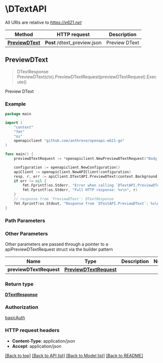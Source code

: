 # \DTextAPI

All URIs are relative to *https://e621.net*

Method | HTTP request | Description
------------- | ------------- | -------------
[**PreviewDText**](DTextAPI.md#PreviewDText) | **Post** /dtext_preview.json | Preview DText



## PreviewDText

> DTextResponse PreviewDText(ctx).PreviewDTextRequest(previewDTextRequest).Execute()

Preview DText



### Example

```go
package main

import (
	"context"
	"fmt"
	"os"
	openapiclient "github.com/anthrove/openapi-e621-go"
)

func main() {
	previewDTextRequest := *openapiclient.NewPreviewDTextRequest("Body_example") // PreviewDTextRequest |  (optional)

	configuration := openapiclient.NewConfiguration()
	apiClient := openapiclient.NewAPIClient(configuration)
	resp, r, err := apiClient.DTextAPI.PreviewDText(context.Background()).PreviewDTextRequest(previewDTextRequest).Execute()
	if err != nil {
		fmt.Fprintf(os.Stderr, "Error when calling `DTextAPI.PreviewDText``: %v\n", err)
		fmt.Fprintf(os.Stderr, "Full HTTP response: %v\n", r)
	}
	// response from `PreviewDText`: DTextResponse
	fmt.Fprintf(os.Stdout, "Response from `DTextAPI.PreviewDText`: %v\n", resp)
}
```

### Path Parameters



### Other Parameters

Other parameters are passed through a pointer to a apiPreviewDTextRequest struct via the builder pattern


Name | Type | Description  | Notes
------------- | ------------- | ------------- | -------------
 **previewDTextRequest** | [**PreviewDTextRequest**](PreviewDTextRequest.md) |  | 

### Return type

[**DTextResponse**](DTextResponse.md)

### Authorization

[basicAuth](../README.md#basicAuth)

### HTTP request headers

- **Content-Type**: application/json
- **Accept**: application/json

[[Back to top]](#) [[Back to API list]](../README.md#documentation-for-api-endpoints)
[[Back to Model list]](../README.md#documentation-for-models)
[[Back to README]](../README.md)

